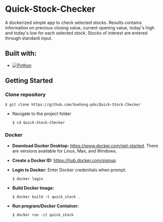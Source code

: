 # Quick-Stock-Checker

  A dockerized simple app to check selected stocks.  Results contains information on previous closing value, current opening value, today's high and today's low for each selected stock.  Stocks of interest are entered through standard input.
  
## **Built with:**

* [![Python](https://img.shields.io/badge/python-3.8.3-blue.svg)](https://www.python.org/downloads/release/python-383/)

## **Getting Started**

### **Clone repository**

    $ git clone https://github.com/Xuehong-pdx/Quick-Stock-Checker

* Navigate to the project folder

      $ cd Quick-Stock-Checker
      
### **Docker**

* **Download Docker Desktop:** https://www.docker.com/get-started. There are versions available for Linux, Max, and Windows. 

* **Create a Docker ID:** https://hub.docker.com/signup

* **Login to Docker:** Enter Docker credentials when prompt.
      
      $ docker login
      
* **Build Docker Image:** 
      
      $ docker build -t quick_stock .
      
* **Run program/Docker Container:**
      
      $ docker run -it quick_stock
      
